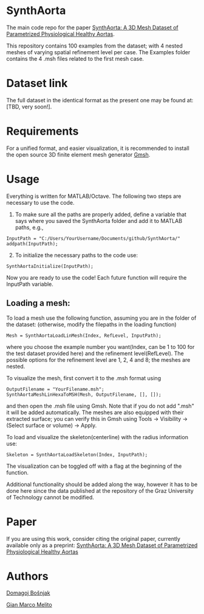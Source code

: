 # SynthAorta
The main code repo for the paper [SynthAorta: A 3D Mesh Dataset of Parametrized Physiological Healthy Aortas](https://arxiv.org/abs/2409.08635).

This repository contains 100 examples from the dataset; with 4 nested meshes of varying spatial refinement level per case. The Examples folder contains the 4 .msh files related to the first mesh case.

# Dataset link
The full dataset in the identical format as the present one may be found at: [TBD, very soon!].

# Requirements
For a unified format, and easier visualization, it is recommended to install the open source 3D finite element mesh generator [Gmsh](https://gmsh.info/).

# Usage
Everything is written for MATLAB/Octave. The following two steps are necessary to use the code.

1. To make sure all the paths are properly added, define a variable that says where you saved the SynthAorta folder and add it to MATLAB paths, e.g.,  
```
InputPath = "C:/Users/YourUsername/Documents/github/SynthAorta/"
addpath(InputPath);
```
2. To initialize the necessary paths to the code use:
```
SynthAortaInitialize(InputPath);
```
Now you are ready to use the code! Each future function will require the InputPath variable.

## Loading a mesh:
To load a mesh use the following function, assuming you are in the folder of the dataset: (otherwise, modify the filepaths in the loading function)
```
Mesh = SynthAortaLoadLinMesh(Index, RefLevel, InputPath);
```
where you choose the example number you want(Index, can be 1 to 100 for the test dataset provided here) and the refinement level(RefLevel). The possible options for the refinement level are 1, 2, 4 and 8; the meshes are nested.

To visualize the mesh, first convert it to the .msh format using
```
OutputFilename = "YourFilename.msh";
SynthAortaMeshLinHexaToMSH(Mesh, OutputFilename, [], []);
```
and then open the .msh file using Gmsh. Note that if you do not add ".msh" it will be added automatically. The meshes are also equipped with their extracted surface; you can verify this in Gmsh using Tools -> Visibility -> (Select surface or volume) -> Apply.

To load and visualize the skeleton(centerline) with the radius information use:
```
Skeleton = SynthAortaLoadSkeleton(Index, InputPath);
```
The visualization can be toggled off with a flag at the beginning of the function.

Additional functionality should be added along the way, however it has to be done here since the data published at the repository of the Graz University of Technology cannot be modified.

# Paper
If you are using this work, consider citing the original paper, currently available only as a preprint:
[SynthAorta: A 3D Mesh Dataset of Parametrized Physiological Healthy Aortas](https://arxiv.org/abs/2409.08635)

# Authors
[Domagoj Bošnjak](https://scholar.google.com/citations?user=cTvCvggAAAAJ&hl=en)

[Gian Marco Melito](https://scholar.google.at/citations?user=M_ktJ8QAAAAJ&hl=it)
